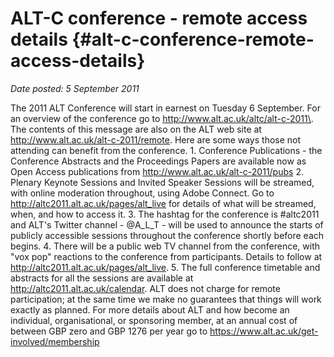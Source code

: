 # ALT-C conference - remote access details {#alt-c-conference-remote-access-details}

_Date posted: 5 September 2011_

The 2011 ALT Conference will start in earnest on Tuesday 6 September. For an overview of the conference go to http://www.alt.ac.uk/altc/alt-c-2011\. The contents of this message are also on the ALT web site at http://www.alt.ac.uk/alt-c-2011/remote. Here are some ways those not attending can benefit from the conference. 1\. Conference Publications - the Conference Abstracts and the Proceedings Papers are available now as Open Access publications from http://www.alt.ac.uk/alt-c-2011/pubs 2\. Plenary Keynote Sessions and Invited Speaker Sessions will be streamed, with online moderation throughout, using Adobe Connect. Go to http://altc2011.alt.ac.uk/pages/alt_live for details of what will be streamed, when, and how to access it. 3\. The hashtag for the conference is #altc2011 and ALT's Twitter channel - @A_L_T - will be used to announce the starts of publicly accessible sessions throughout the conference shortly before each begins. 4\. There will be a public web TV channel from the conference, with "vox pop" reactions to the conference from participants. Details to follow at http://altc2011.alt.ac.uk/pages/alt_live. 5\. The full conference timetable and abstracts for all the sessions are available at http://altc2011.alt.ac.uk/calendar. ALT does not charge for remote participation; at the same time we make no guarantees that things will work exactly as planned. For more details about ALT and how become an individual, organisational, or sponsoring member, at an annual cost of between GBP zero and GBP 1276 per year go to https://www.alt.ac.uk/get-involved/membership